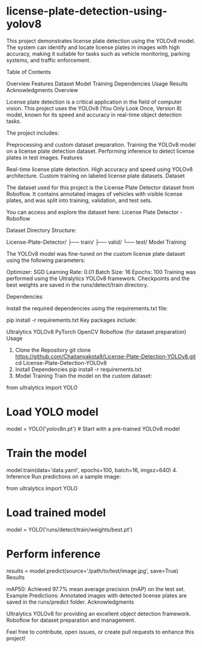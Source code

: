 # license-plate-detection-using-yolov8

This project demonstrates license plate detection using the YOLOv8 model. The system can identify and locate license plates in images with high accuracy, making it suitable for tasks such as vehicle monitoring, parking systems, and traffic enforcement.

Table of Contents

Overview
Features
Dataset
Model Training
Dependencies
Usage
Results
Acknowledgments
Overview

License plate detection is a critical application in the field of computer vision. This project uses the YOLOv8 (You Only Look Once, Version 8) model, known for its speed and accuracy in real-time object detection tasks.

The project includes:

Preprocessing and custom dataset preparation.
Training the YOLOv8 model on a license plate detection dataset.
Performing inference to detect license plates in test images.
Features

Real-time license plate detection.
High accuracy and speed using YOLOv8 architecture.
Custom training on labeled license plate datasets.
Dataset

The dataset used for this project is the License Plate Detector dataset from Roboflow. It contains annotated images of vehicles with visible license plates, and was split into training, validation, and test sets.

You can access and explore the dataset here:
License Plate Detector - Roboflow

Dataset Directory Structure:

License-Plate-Detector/
├── train/
├── valid/
└── test/
Model Training

The YOLOv8 model was fine-tuned on the custom license plate dataset using the following parameters:

Optimizer: SGD
Learning Rate: 0.01
Batch Size: 16
Epochs: 100
Training was performed using the Ultralytics YOLOv8 framework. Checkpoints and the best weights are saved in the runs/detect/train directory.

Dependencies

Install the required dependencies using the requirements.txt file:

pip install -r requirements.txt
Key packages include:

Ultralytics YOLOv8
PyTorch
OpenCV
Roboflow (for dataset preparation)
Usage

1. Clone the Repository
git clone https://github.com/Chaitanyakota9/License-Plate-Detection-YOLOv8.git
cd License-Plate-Detection-YOLOv8
2. Install Dependencies
pip install -r requirements.txt
3. Model Training
Train the model on the custom dataset:

from ultralytics import YOLO

# Load YOLO model
model = YOLO('yolov8n.pt')  # Start with a pre-trained YOLOv8 model

# Train the model
model.train(data='data.yaml', epochs=100, batch=16, imgsz=640)
4. Inference
Run predictions on a sample image:

from ultralytics import YOLO

# Load trained model
model = YOLO('runs/detect/train/weights/best.pt')

# Perform inference
results = model.predict(source='/path/to/test/image.jpg', save=True)
Results

mAP50: Achieved 97.7% mean average precision (mAP) on the test set.
Example Predictions: Annotated images with detected license plates are saved in the runs/predict folder.
Acknowledgments

Ultralytics YOLOv8 for providing an excellent object detection framework.
Roboflow for dataset preparation and management.

Feel free to contribute, open issues, or create pull requests to enhance this project!
